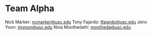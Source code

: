# Team Alpha

Nick Marker: ncmarker@usc.edu
Tony Fajardo: tfajardo@usc.edu
Jenn Yoon: jmyoon@usc.edu
Nina Moothedath: mootheda@usc.edu
